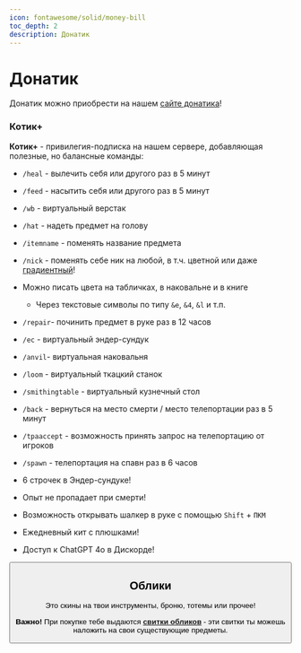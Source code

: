 ```yaml
---
icon: fontawesome/solid/money-bill
toc_depth: 2
description: Донатик
---
```


# Донатик

Донатик можно приобрести на нашем [сайте донатика](https://donate.catcraftmc.ru)!

### Котик+

**Котик+** - привилегия-подписка на нашем сервере, добавляющая полезные, но балансные команды:

- `/heal` - вылечить себя или другого раз в 5 минут

- `/feed` - насытить себя или другого раз в 5 минут

- `/wb` - виртуальный верстак

- `/hat` - надеть предмет на голову

- `/itemname` - поменять название предмета

- `/nick` - поменять себе ник на любой, в т.ч. цветной или даже [градиентный](../guides/gameplay/rgb_nick.md)!

- Можно писать цвета на табличках, в наковальне и в книге

    - Через текстовые символы по типу `&e`, `&4`, `&l` и т.п.

- `/repair`- починить предмет в руке раз в 12 часов

- `/ec` - виртуальный эндер-сундук

- `/anvil`- виртуальная наковальня

- `/loom` - виртуальный ткацкий станок

- `/smithingtable` - виртуальный кузнечный стол

- `/back` - вернуться на место смерти / место телепортации раз в 5 минут

- `/tpaaccept` - возможность принять запрос на телепортацию от игроков

- `/spawn` - телепортация на спавн раз в 6 часов

- 6 строчек в Эндер-сундуке!

- Опыт не пропадает при смерти!

- Возможность открывать шалкер в руке с помощью `Shift` + `ПКМ`

- Ежедневный кит с плюшками!  

- Доступ к ChatGPT 4o в Дискорде!

<Button as="a" href="https://donate.catcraftmc.ru" target="_blank" rel="noopener" label="Купить на сайте" icon="pi pi-external-link" />

## Облики

Это скины на твои инструменты, броню, тотемы или прочее!

**Важно!** При покупке тебе выдаются [**свитки обликов**](/bestiary/usable/scroll.md) - эти свитки ты можешь наложить на свои существующие предметы.

<CardGrid>

<Card style="width: 25rem; overflow: hidden" class="m-0">
    <template #header>
        <Image alt="user header" src="/assets/info/donate/aot.jpg" preview />
    </template>
    <template #title>Набор Атака титанов</template>
    <template #content>
        <p>Набор из УПМ и косметической брони Развед-Корпуса!</p>
        <p>В наборе:</p>
        <ul>
            <li>УПМ во основную руку — очень прочная крюк-кошка, которая одновременно является оружием!</li>
            <li>УПМ во вторую руку — устройство пространственного маневрирования!</li>
            <li>Косметическая форма Развед-корпуса, повышающая безопасную дистанцию для падения!</li>
        </ul>
    </template>
</Card>

<Card style="width: 25rem; overflow: hidden" class="m-0">
    <template #header>
        <Image alt="user header" src="/assets/info/donate/chainsawman.png" preview />
    </template>
    <template #title>Набор ChainsawMan</template>
    <template #content>
        <p>Набор скинов из аниме Человек-бензопила!</p>
        <p>В наборе:</p>
        <ul>
            <li>Три Свитка обликов для Мечей-бензопил и головы Человека-бензопилы!</li>
            <li>Четыре тотема Пауэр</li>
        </ul>
    </template>
</Card>

</CardGrid>

<CardGrid>

<Card style="width: 25rem; overflow: hidden" class="m-0">
    <template #header>
        <Image alt="user header" src="/assets/info/donate/jojo.png" preview />
    </template>
    <template #title>Набор JoJo</template>
    <template #content>
        <p>Набор скинов на тотемы из <span class="purple">Jojo</span>!</p>
        <p>В наборе по 4 Свитка Обликов на тотемы с разными стендами!</p>
    </template>
</Card>

<Card style="width: 25rem; overflow: hidden" class="m-0">
    <template #header>
        <Image alt="user header" src="/assets/info/donate/berserk.png" preview />
    </template>
    <template #title>Набор BERSERK</template>
    <template #content>
        <p>Набор скинов из манги и аниме <span class="red shadow bold">БЕРСЕРК</span></p>
        <p>В наборе:</p>
        <ul>
            <li>Косметический сет брони Берсерка</li>
            <li>Свиток облика для меча "Убийца Драконов"</li>
            <li>3 тотема Бехелит</li>
        </ul>
    </template>
</Card>

</CardGrid>

<CardGrid>

<Card style="width: 25rem; overflow: hidden" class="m-0">
    <template #header>
        <Image alt="user header" src="/assets/info/donate/neon.png" preview />
    </template>
    <template #title>Набор Неоновое Творение</template>
    <template #content>
        <p>Набор анимированных инструментов в стилистике Киберпанк!</p>
        <p>В наборе:</p>
        <ul>
            <li>8 Свитков Обликов для инструментов, удочки, щита, лука и вырезанной тыквы!</li>
        </ul>
    </template>
</Card>

<Card style="width: 25rem; overflow: hidden" class="m-0">
    <template #header>
        <Image alt="user header" src="/assets/info/donate/cherry.png" preview />
    </template>
    <template #title>Набор Цветущая Вишня</template>
    <template #content>
        <p>Набор инструментов, созданных из стали, выкопанной из под цветущей сакуры...</p>
        <p>В наборе:</p>
        <ul>
            <li>5 Свитков Обликов для инструментов</li>
        </ul>
    </template>
</Card>

<Card style="width: 25rem; overflow: hidden" class="m-0">
    <template #header>
        <Image alt="user header" src="/assets/info/donate/steampunk.png" preview />
    </template>
    <template #title>Набор Стимпанковское Безумие</template>
    <template #content>
        <p>Набор настоящих работяг в стиле Стимпанк! Набор полностью анимирован!</p>
        <p>В наборе:</p>
        <ul>
            <li>- 6 Свитков Обликов для инструментов и удочки</li>
        </ul>
    </template>
</Card>

</CardGrid>


